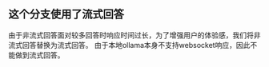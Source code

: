 ## 这个分支使用了流式回答
由于非流式回答面对较多回答时响应时间过长，为了增强用户的体验感，我们将非流式回答替换为流式回答。
由于本地ollama本身不支持websocket响应，因此不能做到流式回答。
